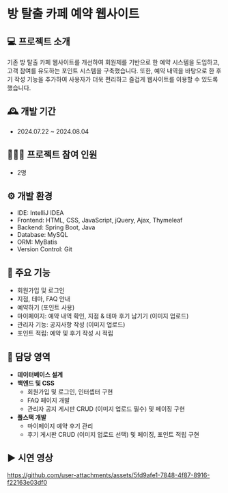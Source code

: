 # 방 탈출 카페 예약 웹사이트

## 💻 프로젝트 소개
기존 방 탈출 카페 웹사이트를 개선하여 회원제를 기반으로 한 예약 시스템을 도입하고, 고객 참여를 유도하는 포인트 시스템을 구축했습니다. 또한, 예약 내역을 바탕으로 한 후기 작성 기능을 추가하여 사용자가 더욱 편리하고 즐겁게 웹사이트를 이용할 수 있도록 했습니다.

## 🕰️ 개발 기간
* 2024.07.22 ~ 2024.08.04

## 🧑‍🤝‍🧑 프로젝트 참여 인원
* 2명

## ⚙️ 개발 환경
* IDE: IntelliJ IDEA
* Frontend: HTML, CSS, JavaScript, jQuery, Ajax, Thymeleaf
* Backend: Spring Boot, Java
* Database: MySQL
* ORM: MyBatis
* Version Control: Git

## 📌 주요 기능
* 회원가입 및 로그인
* 지점, 테마, FAQ 안내
* 예약하기 (포인트 사용)
* 마이페이지: 예약 내역 확인, 지점 & 테마 후기 남기기 (이미지 업로드)
* 관리자 기능: 공지사항 작성 (이미지 업로드)
* 포인트 적립: 예약 및 후기 작성 시 적립

## 🙋 담당 영역
- **데이터베이스 설계**
- **백엔드 및 CSS**
  - 회원가입 및 로그인, 인터셉터 구현
  - FAQ 페이지 개발
  - 관리자 공지 게시판 CRUD (이미지 업로드 필수) 및 페이징 구현
- **풀스택 개발**
  - 마이페이지 예약 후기 관리
  - 후기 게시판 CRUD (이미지 업로드 선택) 및 페이징, 포인트 적립 구현


## ▶️ 시연 영상
https://github.com/user-attachments/assets/5fd9afe1-7848-4f87-8916-f22163e03df0


